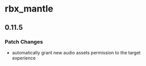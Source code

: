 # rbx_mantle

## 0.11.5

### Patch Changes

- automatically grant new audio assets permission to the target experience
